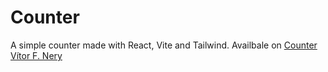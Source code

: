 # Counter

A simple counter made with React, Vite and Tailwind.
Availbale on [Counter Vítor F. Nery](https://simple-counter-vitorfnery.netlify.app/)